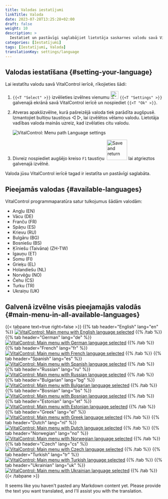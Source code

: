 ```yaml
---
title: Valodas iestatījumi
linkTitle: Valoda
date: 2023-07-28T13:25:28+02:00
draft: false
weight: 10
description: >
  Iestatiet un pastāvīgi saglabājiet lietotāja saskarnes valodu savā VitalControl ierīcē.
categories: [Iestatījumi]
tags: [Iestatījumi, Valoda]
translationKey: settings/language
---
```

## Valodas iestatīšana {#setting-your-language}

Lai iestatītu valodu savā VitalControl ierīcē, rīkojieties šādi:

1. `{{<T "Select" >}}` izvēlieties izvēlnes vienumu <img src="/icons/gear.svg" width="25" align="bottom" alt="Settings" /> `{{<T "Settings" >}}` galvenajā ekrānā savā VitalControl ierīcē un nospiediet `{{<T "Ok" >}}`.

1. Atveras apakšizvēlne, kurā pašreizējā valoda tiek parādīta augšpusē. Izmantojiet bultiņu taustiņus ◁ ▷, lai izvēlētos vēlamo valodu. Lietotāja vadības valoda mainās uzreiz, kad izvēlaties citu valodu.

   ![VitalControl: Menu path Language settings](../images/select-lang.png "Setting your language")

1. Divreiz nospiediet augšējo kreiso `F1` taustiņu &nbsp;<img src="/icons/footer/save_exit.svg" width="65" align="bottom" alt="Save and return" /> lai atgrieztos galvenajā izvēlnē.

Valoda jūsu VitalControl ierīcē tagad ir iestatīta un pastāvīgi saglabāta.

## Pieejamās valodas {#available-languages}

VitalControl programmaparatūra satur tulkojumus šādām valodām:

- Angļu (EN)
- Vācu (DE)
- Franču (FR)
- Spāņu (ES)
- Krievu (RU)
- Bulgāru (BG)
- Bosniešu (BS)
- Ķīniešu (Taivāna) (ZH-TW)
- Igauņu (ET)
- Somu (FI)
- Grieķu (EL)
- Holandiešu (NL)
- Norvēģu (NO)
- Čehu (CS)
- Turku (TR)
- Ukraiņu (UK)

## Galvenā izvēlne visās pieejamajās valodās {#main-menu-in-all-available-languages}

{{< tabpane text=true right=false >}}
  {{% tab header="English" lang="en" %}}
[![VitalControl: Main menu with English language selected](/images/homescreen/english.png "Main menu English")](/en/demo/ "Demo app VitalControl (EN)")
  {{% /tab %}}
  {{% tab header="German" lang="de" %}}
[![VitalControl: Main menu with German language selected](/images/homescreen/german.png "Main menu German")](/demo/ "Demo app VitalControl (DE)")
  {{% /tab %}}
  {{% tab header="French" lang="fr" %}}
[![VitalControl: Main menu with French language selected](/images/homescreen/french.png "Main menu French")](/fr/demo/ "Demo app VitalControl (FR)")
  {{% /tab %}}
  {{% tab header="Spanish" lang="es" %}}
[![VitalControl: Main menu with Spanish language selected](/images/homescreen/spanish.png "Main menu Spanish")](/es/demo/ "Demo app VitalControl (ES)")
  {{% /tab %}}
  {{% tab header="Russian" lang="ru" %}}
[![VitalControl: Main menu with Russian language selected](/images/homescreen/russian.png "Main menu Russian")](/ru/demo/ "Demo app VitalControl (RU)")
  {{% /tab %}}
  {{% tab header="Bulgarian" lang="bg" %}}
[![VitalControl: Main menu with Bulgarian language selected](/images/homescreen/bulgarian.png "Main menu Bulgarian")](/bg/demo/ "Demo app VitalControl (BG)")
  {{% /tab %}}
  {{% tab header="Bosnian" lang="bs" %}}
[![VitalControl: Main menu with Bosnian language selected](/images/homescreen/bosnian.png "Main menu Bosnian")](/bs/demo/ "Demo app VitalControl (BS)")
  {{% /tab %}}
  {{% tab header="Estonian" lang="et" %}}
[![VitalControl: Main menu with Estonian language selected](/images/homescreen/estonian.png "Main menu Estonian")](/et/demo/ "Demo app VitalControl (ET)")
  {{% /tab %}}
  {{% tab header="Greek" lang="el" %}}
[![VitalControl: Main menu with Greek language selected](/images/homescreen/greek.png "Main menu Greek")](/el/demo/ "Demo app VitalControl (EL)")
  {{% /tab %}}
  {{% tab header="Dutch" lang="nl" %}}
[![VitalControl: Main menu with Dutch language selected](/images/homescreen/dutch.png "Main menu Dutch")](/nl/demo/ "Demo app VitalControl (NL)")
  {{% /tab %}}
  {{% tab header="Norwegian" lang="no" %}}
[![VitalControl: Main menu with Norwegian language selected](/images/homescreen/norwegian.png "Main menu Norwegian")](/no/demo/ "Demo app VitalControl (NO)")
  {{% /tab %}}
  {{% tab header="Czech" lang="cs" %}}
[![VitalControl: Main menu with Czech language selected](/images/homescreen/czech.png "Main menu Czech")](/cs/demo/ "Demo app VitalControl (CS)")
  {{% /tab %}}
  {{% tab header="Turkish" lang="tr" %}}
[![VitalControl: Main menu with Turkish language selected](/images/homescreen/turkish.png "Main menu Turkish")](/tr/demo/ "Demo app VitalControl (TR)")
  {{% /tab %}}
  {{% tab header="Ukrainian" lang="uk" %}}
[![VitalControl: Main menu with Ukrainian language selected](/images/homescreen/ukrainian.png "Main menu Ukrainian")](/uk/demo/ "Demo app VitalControl (UK)")
  {{% /tab %}}
{{< /tabpane >}}

It seems like you haven't pasted any Markdown content yet. Please provide the text you want translated, and I'll assist you with the translation.
